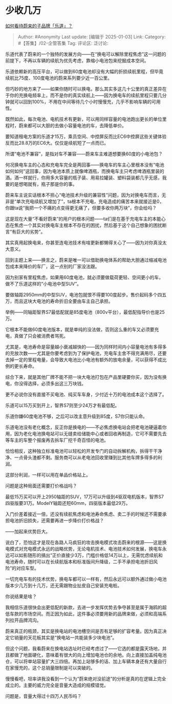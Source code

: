 # 少收几万
[如何看待蔚来的子品牌「乐道」？](https://www.zhihu.com/question/656167638/answer/70281576040)

> Author: #Anonymity
> Last update: [编辑于 2025-01-03]
> Link:
> Category: #【答集】/02-企管答集
> Tag:
> 评论区:
> 泛讨论:

乐道代表了蔚来的一个独特的发展方向——在“换电可以解除里程焦虑”这一问题的前提下，不再以车辆的续航为优先考虑，靠缩小电池包来挖掘成本空间。

乐道依赖新的高压平台，可以做到60度电池却没有大幅的折损续航里程，但毕竟续航比75度、100度电池的蔚来系列要少近一百公里。

但巧妙的地方来了——如果你随时可以换电，那么其实多这几十公里的真正差异在于你的充换电频率上，而不是你的真实续航上——因为换电车的续航里程只要几分钟就可以回到100%，不用在中间等待几个小时慢慢充，几乎不影响车辆的可用性。

既然如此，每次电池、电机技术有更新，可以用同样容量的电池跑出更长的单位里程时，蔚来都可以大胆的去做小容量电池的车，去降低单价。

要知道租电方案的乐道才15万，乘员空间、中控屏反而比EC6中控屏这些关键体验反而比28.8万的EC6大。仅仅是续航短了一点而已。

所谓“电池不兼容”，是指对车不兼容——蔚来车主难道想要换60度的小电池包？

何况换电车主的心态和充电车完全是两回事——换电车的车主心里根本没有“电池如何如何”这回事，因为电池本质上就像啤酒瓶，而换电车主只考虑啤酒瓶里装的酒。酒一样就行，你用多大容量的瓶子装、用易拉罐装、塑料袋装都几乎无感，我要的是想喝就有，瓶子那是你的事。

蔚来车主说实话根本不担心“电池技术升级的兼容性”问题，因为对换电车而言，无非是“单次充电续航又增加了”，ta根本不充电，充电造成的痛苦本来就接近是0，你跟ta说“我把一个不痛的点变得更无痛了，但要多收你两万块”，你会给吗？

这是现在大量“不看好蔚来”的用户的根本问题——ta们是在基于充电车主的本能心态在焦虑一个其实对换电车主根本不存在的困扰，然后基于这个自己想象的困扰断言“有巨大的劣势”。

其实真用起换电来，你甚至连电池技术有啥更新都懒得关心了——因为对你真没太大意义。

回到主题上来——换言之，蔚来是唯一可以借助换电体系的帮助大胆通过缩减电池包成本来降价的车厂，这一点别的厂家没法跟。

因为别家有里程焦虑，如果用60度电池，就必须要做载荷更轻、空间更小的车，做不了乐道这样的“小电池中型SUV”。

要做轴距2950mm的中型SUV，电池包就恨不得要100度起步。售价起码多个四五万，而且这块大电池的寿命折旧全要由车主自己承担。

举例——同轴距智界S7最低配就是85度电池（800v平台），最低配指导价也是25万。

它根本不能做60度电池版本，就是单纯的没法做，否则这么重的车又必须要充电，真做了只会被消费者骂死。

尤其是，电池寿命是容量越小衰减越快的——因为同样时间内小容量电池有多得多的充放次数——尤其是你要考虑到为了保护电池，充电车主舍不得充满用尽，还要去掉一定的里程电量，会导致大电池比小电池有额外的放电余量，可以获得不成比例的更长寿命。

综合下来，就是其他厂牌不能不把一块大电池打包在产品里硬要你买，因为没有换电，你没得选择，必须多出这三万块钱。

更不必说你没有直接不买电池、纯买车车身，少付近十万的电池成本这个选择了。

乐道可以15万买到开上，智界S7则至少24万才有最低配。

乐道你嫌60度电池不够，之后可以改主意升级到85度，S7你只能认命。

乐道电池没有老化概念，反正你是换电的——不必焦虑换电站会把老电池硬逼着你用，因为老化电池换电站可以无缝卖给储能中心或者回收再制造，它可不需要先去等车主的车整个报废再去拆车厂挖千奇百怪的电池。

恰恰相反，这种独立标准电池可以轻松的开发专门的自动拆解机构，拆得干干净净、一点骨头渣都不剩。服务商可以从老电池回收里赚到比其他车牌多得多的利润。

这部分利润，一样可以用在单品价格站上。

问题是这种局面还需要打价格战吗？

最低15万买可以开上2950轴距的SUV，17万可以升级到4驱双电机版本，智界S7四驱版要31万。ModelY轴距还短60mm，四驱版本最低29万。

入门价差着接近一倍，还没有续航焦虑和电池寿命焦虑、卖二手的时候还不需要承担电池折旧损失，还需要再进一步降价打价格战？

——加起来优势巨大。

说白了，恐怕这才是现在各路人马疯狂的攻击换电模式攻击蔚来的根源——这是换电模式对充电模式永远的战略优势，无论电机技术、电池技术如何发展，换电车永远可以如影随形的搞出“正价直接少3万，门槛价格低14万以上，无需忧虑续航和电池寿命，随时可以在长续航版本和标准版间升降级，二手不承担电池折旧风险”的对应车型。

一切充电车有的技术优势，换电车都可以一样有，然后永远可以额外通过做小电池版本少几万到十几万，还无需跟物业扯皮自己安装充电桩。

你说结果是啥？

我相信乐道很快会出更低配的新款，去进一步发挥优势去争夺甚至是属于海鸥的超低车款的市场空间。而正因为如此，这件事必须要用新的品牌来做，必须和高端系列拉开品牌鸿沟。

蔚来真正的瓶颈，其实是换电站的电池槽空间是否有足够的扩容考量。因为真正决定它销量的天花板其实是“换电站一共能装多少块电池”。

但这个问题，我看蔚来在换电站选址时已经考虑过了——它选的都是露天场地，并且都做了地面硬化，意味着有很大的向上增加电池仓的余地。向上直接加盖纯电池仓，可以将单站容量扩大三四倍。再加上站够多的话、加上车辆本身还有大量自行在家慢充的，这个总销量限制是可以突破的。

慢慢看吧，坦率讲我没看到一个认为“蔚来绝对没前途”的分析是真的在逻辑上完全成立的。主要的威力完全是音量大造成的规模错觉。

问题是，音量大得过十四万人民币吗？
